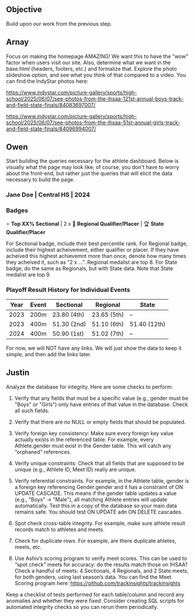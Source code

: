 ## Objective
Build upon our work from the previous step.

## Arnay
Focus on making the homepage AMAZING! We want this to have the "wow" factor when users visit our site. Also, determine what we want in the base.html (headers, footers, etc.) and formalize that. Explore the photo slideshow option, and see what you think of that compared to a video. You can find the IndyStar photos here: 

https://www.indystar.com/picture-gallery/sports/high-school/2025/06/07/see-photos-from-the-ihsaa-121st-annual-boys-track-and-field-state-finals/84083697007/

https://www.indystar.com/picture-gallery/sports/high-school/2025/06/07/see-photos-from-the-ihsaa-51st-annual-girls-track-and-field-state-finals/84096994007/

## Owen
Start building the queries necessary for the athlete dashboard. Below is visually what the page may look like; of course, you don't have to worry about the front-end, but rather just the queries that will elicit the data necessary to build the page. 

### Jane Doe | Central HS | 2024

### Badges

⭐ **Top XX% Sectional** | 2 x 🏅 **Regional Qualifier/Placer** | 🏆 **State Qualifier/Placer** 

For Sectional badge, include their best percentile rank.
For Regional badge, include their highest acheivement, either qualifier or placer. If they have acheived this highest achievemnt more than once, denote how many times they acheived it, such as "2 x ...". Regional medalist are top 8.
For State badge, do the same as Regionals, but with State data. Note that State medalist are top 9. 

### Playoff Result History for Individual Events
| Year | Event | Sectional | Regional | State |
|------|-------|-----------|---------|-------|
| 2023 | 200m  | 23.80 (4th) | 23.65 (5th) | – |
| 2023 | 400m  | 51.30 (2nd) | 51.10 (6th) | 51.40 (12th) |
| 2024 | 400m  | 50.90 (1st) | 51.02 (7th) | – |

For now, we will NOT have any links. We will just show the data to keep it simple, and then add the links later. 

## Justin
Analyze the database for integrity. Here are some checks to perform:
1. Verify that any fields that must be a specific value (e.g., gender must be "Boys" or "Girls") only have entries of that value in the database. Check all such fields.

2. Verify that there are no NULL or empty fields that should be populated.

3. Verify foreign key consistency: Make sure every foreign key value actually exists in the referenced table. For example, every Athlete.gender must exist in the Gender table. This will catch any “orphaned” references.

4. Verify unique constraints: Check that all fields that are supposed to be unique (e.g., Athlete ID, Meet ID) really are unique.

5. Verify referential constraints. For example, in the Athlete table, gender is a foreign key referencing Gender.gender and it has a constraint of ON UPDATE CASCADE. This means if the gender table updates a value (e.g., "Boys" → "Male"), all matching Athlete entries will update automatically. Test this in a copy of the database so your main data remains safe. You should test ON UPDATE adn ON DELETE cascades.

6. Spot check cross-table integrity. For example, make sure athlete result records match to athletes and meets. 

7. Check for duplicate rows. For example, are there duplicate ahletes, meets, etc.

8. Use Ashiv’s scoring program to verify meet scores. This can be used to “spot check” meets for accuracy: do the results match those on IHSAA? Check a handful of meets: 4 Sectionals, 4 Regionals, and 2 State meets, for both genders, using last season’s data. You can find the Meet Scoring program here: https://github.com/trackinsights/trackinsights
   
Keep a checklist of tests performed for each table/column and record any anomalies and whether they were fixed. Consider creating SQL scripts for automated integrity checks so you can rerun them periodically.
